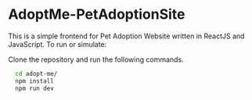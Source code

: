 # AdoptMe-PetAdoptionSite
This is a simple frontend for Pet Adoption Website written in ReactJS and JavaScript.
To run or simulate:

Clone the repository and run the following commands.
```bash
  cd adopt-me/
  npm install
  npm run dev
